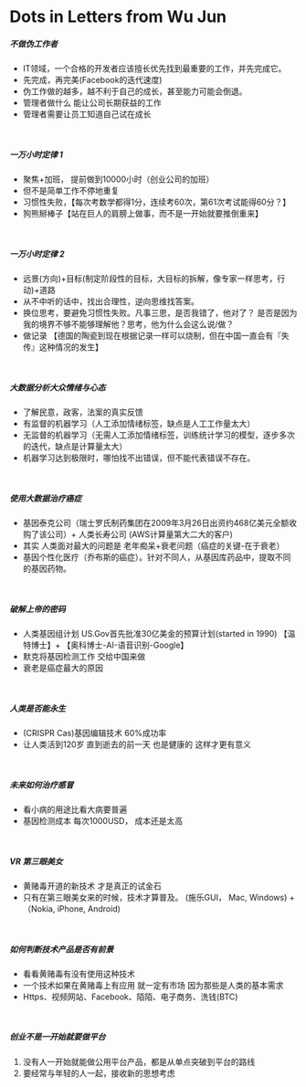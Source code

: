 # Dots in Letters from Wu Jun

##### 不做伪工作者  
+ IT领域，一个合格的开发者应该擅长优先找到最重要的工作，并先完成它。  
+ 先完成，再完美(Facebook的迭代速度)  
+ 伪工作做的越多，越不利于自己的成长，甚至能力可能会倒退。  
+ 管理者做什么 能让公司长期获益的工作  
+ 管理者需要让员工知道自己试在成长  

<br>

##### 一万小时定律 1  
+ 聚焦+加班， 提前做到10000小时（创业公司的加班）  
+ 但不是简单工作不停地重复  
+ 习惯性失败，【每次考数学都得1分，连续考60次，第61次考试能得60分？】  
+ 狗熊掰棒子【站在巨人的肩膀上做事，而不是一开始就要推倒重来】  

<br>

##### 一万小时定律 2  
+ 远景(方向)+目标(制定阶段性的目标，大目标的拆解，像专家一样思考，行动)+道路  
+ 从不中听的话中，找出合理性，逆向思维找答案。  
+ 换位思考，要避免习惯性失败。凡事三思，是否我错了，他对了？ 是否是因为我的境界不够不能够理解他？思考，他为什么会这么说/做？  
+ 做记录 【德国的陶瓷到现在根据记录一样可以烧制，但在中国一直会有『失传』这种情况的发生】  

<br>

##### 大数据分析大众情绪与心态  
+ 了解民意，政客，法案的真实反馈  
+ 有监督的机器学习（人工添加情绪标签，缺点是人工工作量太大）  
+ 无监督的机器学习（无需人工添加情绪标签，训练统计学习的模型，逐步多次的迭代，缺点是计算量太大）  
+ 机器学习达到极限时，哪怕找不出错误，但不能代表错误不存在。  

<br>

##### 使用大数据治疗癌症  
+ 基因泰克公司（瑞士罗氏制药集团在2009年3月26日出资约468亿美元全额收购了该公司）+ 人类长寿公司 (AWS计算量第大二大的客户)  
+ 其实 人类面对最大的问题是 老年痴呆+衰老问题（癌症的关键-在于衰老）  
+ 基因个性化医疗（乔布斯的癌症）。针对不同人，从基因库药品中，提取不同的基因药物。  

<br>

##### 破解上帝的密码  
+ 人类基因组计划 US.Gov首先批准30亿美金的预算计划(started in 1990)  【温特博士】+ 【奥科博士-AI-语音识别-Google】  
+ 默克将基因检测工作 交给中国来做  
+ 衰老是癌症最大的原因  

<br>

##### 人类是否能永生  
+ (CRISPR Cas)基因编辑技术 60%成功率   
+ 让人类活到120岁 直到逝去的前一天 也是健康的 这样才更有意义  

<br>

##### 未来如何治疗感冒  
+ 看小病的用途比看大病要普遍  
+ 基因检测成本 每次1000USD， 成本还是太高   

<br>

##### VR 第三眼美女  
+ 黄赌毒开道的新技术 才是真正的试金石  
+ 只有在第三眼美女来的时候，技术才算普及。 (施乐GUI， Mac,  Windows) + （Nokia, iPhone, Android)  

<br>

##### 如何判断技术产品是否有前景  
+ 看看黄赌毒有没有使用这种技术  
+ 一个技术如果在黄赌毒上有应用 就一定有市场 因为那些是人类的基本需求  
+ Https、视频网站、Facebook、陌陌、电子商务、洗钱(BTC)  

<br>

##### 创业不是一开始就要做平台  
1. 没有人一开始就能做公用平台产品，都是从单点突破到平台的路线  
2. 要经常与年轻的人一起，接收新的思想考虑  


